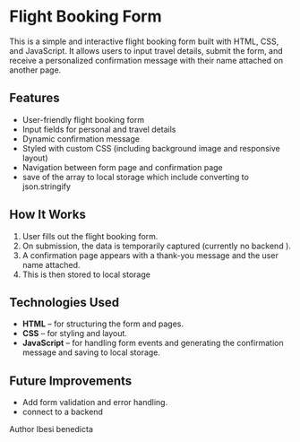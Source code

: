 

# Flight Booking Form

This is a simple and interactive flight booking form built with HTML, CSS, and JavaScript. It allows users to input travel details, submit the form, and receive a personalized confirmation message with their name  attached on another page.

## Features

- User-friendly flight booking form
- Input fields for personal and travel details
- Dynamic confirmation message 
- Styled with custom CSS (including background image and responsive layout)
- Navigation between form page and confirmation page
- save of the array to local storage which include converting to json.stringify
## How It Works

1. User fills out the flight booking form.
2. On submission, the data is temporarily captured (currently no backend ).
3. A confirmation page appears with a thank-you message and the user name attached.
4. This is then stored to local storage 

## Technologies Used

- **HTML** – for structuring the form and pages.
- **CSS** – for styling and layout.
- **JavaScript** – for handling form events and generating the confirmation message and saving to local storage.

## Future Improvements

- Add form validation and error handling.
- connect to a backend 

Author 
Ibesi benedicta
